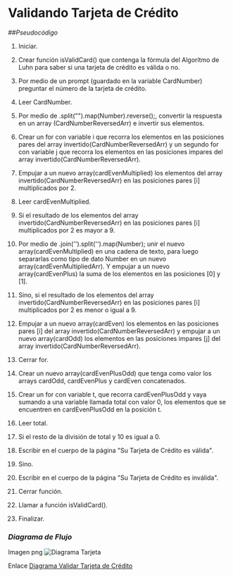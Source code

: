# __Validando Tarjeta de Crédito__

##*Pseudocódigo*
1. Iniciar.

2. Crear función isValidCard() que contenga la fórmula del Algorítmo de Luhn para saber si una tarjeta de crédito es válida o no.

3. Por medio de un prompt (guardado en la variable CardNumber) preguntar el número de la tarjeta de crédito.

4. Leer CardNumber.

5. Por medio de .split("").map(Number).reverse();, convertir la respuesta en un array (CardNumberReversedArr) e invertir sus elementos.

6. Crear un for con variable i que recorra los elementos en las posiciones pares del array invertido(CardNumberReversedArr) y un
segundo for con variable j que recorra los elementos en las posiciones impares del array invertido(CardNumberReversedArr).

7. Empujar a un nuevo array(cardEvenMultiplied) los elementos del array invertido(CardNumberReversedArr) en las posiciones pares [i] multiplicados por 2.

8. Leer cardEvenMultiplied.

9. Si el resultado de los elementos del array invertido(CardNumberReversedArr) en las posiciones pares [i] multiplicados por 2 es mayor a 9.

10. Por medio de .join('').split('').map(Number); unir el nuevo array(cardEvenMultiplied) en una cadena de texto, para luego separarlas como tipo de dato Number en un nuevo array(cardEvenMultipliedArr). Y empujar a un nuevo array(cardEvenPlus) la suma de los elementos en las posiciones [0] y [1].

11. Sino, si el resultado de los elementos del array invertido(CardNumberReversedArr) en las posiciones pares [i] multiplicados por 2 es menor o igual a 9.

12. Empujar a un nuevo array(cardEven) los elementos en las posiciones pares [i] del array invertido(CardNumberReversedArr) y empujar a un nuevo array(cardOdd) los elementos en las posiciones impares [j] del array invertido(CardNumberReversedArr).

13. Cerrar for.

14. Crear un nuevo array(cardEvenPlusOdd) que tenga como valor los arrays cardOdd, cardEvenPlus y cardEven concatenados.

15. Crear un for con variable t, que recorra cardEvenPlusOdd y vaya sumando a una variable llamada total con valor 0, los elementos que se encuentren en cardEvenPlusOdd en la posición t.

16. Leer total.

17. Si el resto de la división de total y 10 es igual a 0.

18. Escribir en el cuerpo de la página "Su Tarjeta de Crédito es válida".

19. Sino.

20. Escribir en el cuerpo de la página "Su Tarjeta de Crédito es inválida".

21. Cerrar función.

22. Llamar a función isValidCard().

23. Finalizar.


### *Diagrama de Flujo*
Imagen png
![Diagrama Tarjeta](C:/Users/Viviana/Desktop/DiagramaVT.png "Diagrama Validando Tarjeta")

Enlace
[Diagrama Validar Tarjeta de Crédito](https://www.dropbox.com/s/ht5zihtbk1cxzsx/DiagramaVT.png?dl=0)
